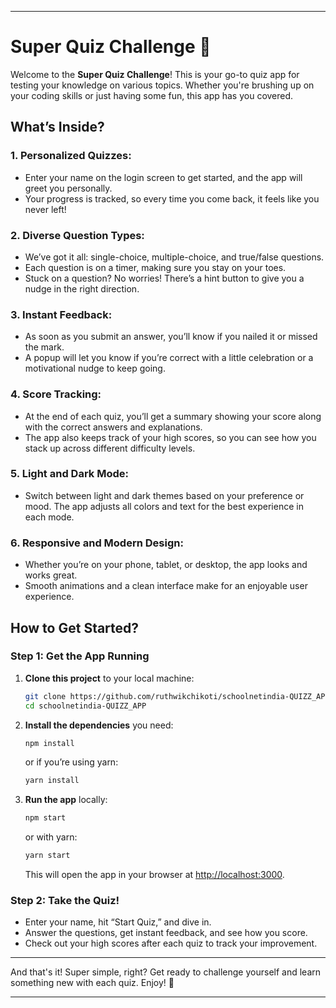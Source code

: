 
---

# Super Quiz Challenge 🚀

Welcome to the **Super Quiz Challenge**! This is your go-to quiz app for testing your knowledge on various topics. Whether you're brushing up on your coding skills or just having some fun, this app has you covered.

## What’s Inside?

### 1. **Personalized Quizzes:**
   - Enter your name on the login screen to get started, and the app will greet you personally.
   - Your progress is tracked, so every time you come back, it feels like you never left!

### 2. **Diverse Question Types:**
   - We’ve got it all: single-choice, multiple-choice, and true/false questions.
   - Each question is on a timer, making sure you stay on your toes.
   - Stuck on a question? No worries! There’s a hint button to give you a nudge in the right direction.

### 3. **Instant Feedback:**
   - As soon as you submit an answer, you’ll know if you nailed it or missed the mark.
   - A popup will let you know if you’re correct with a little celebration or a motivational nudge to keep going.

### 4. **Score Tracking:**
   - At the end of each quiz, you’ll get a summary showing your score along with the correct answers and explanations.
   - The app also keeps track of your high scores, so you can see how you stack up across different difficulty levels.

### 5. **Light and Dark Mode:**
   - Switch between light and dark themes based on your preference or mood. The app adjusts all colors and text for the best experience in each mode.

### 6. **Responsive and Modern Design:**
   - Whether you’re on your phone, tablet, or desktop, the app looks and works great.
   - Smooth animations and a clean interface make for an enjoyable user experience.

## How to Get Started?

### Step 1: Get the App Running

1. **Clone this project** to your local machine:

   ```bash
   git clone https://github.com/ruthwikchikoti/schoolnetindia-QUIZZ_APP.git
   cd schoolnetindia-QUIZZ_APP
   ```

2. **Install the dependencies** you need:

   ```bash
   npm install
   ```
   or if you’re using yarn:

   ```bash
   yarn install
   ```

3. **Run the app** locally:

   ```bash
   npm start
   ```
   or with yarn:

   ```bash
   yarn start
   ```

   This will open the app in your browser at [http://localhost:3000](http://localhost:3000).

### Step 2: Take the Quiz!

- Enter your name, hit “Start Quiz,” and dive in.
- Answer the questions, get instant feedback, and see how you score.
- Check out your high scores after each quiz to track your improvement.

---

And that's it! Super simple, right? Get ready to challenge yourself and learn something new with each quiz. Enjoy! 🎉

---
